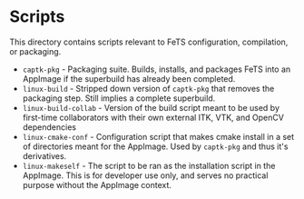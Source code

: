 # Scripts

This directory contains scripts relevant to FeTS configuration, compilation, or packaging.

- `captk-pkg` - Packaging suite. Builds, installs, and packages FeTS into an AppImage if the superbuild has already been completed.
- `linux-build` - Stripped down version of `captk-pkg` that removes the packaging step. Still implies a complete superbuild.
- `linux-build-collab` - Version of the build script meant to be used by first-time collaborators with their own external ITK, VTK, and OpenCV dependencies
- `linux-cmake-conf` - Configuration script that makes cmake install in a set of directories meant for the AppImage. Used by `captk-pkg` and thus it's derivatives.
- `linux-makeself` - The script to be ran as the installation script in the AppImage. This is for developer use only, and serves no practical purpose without the AppImage context.
